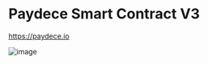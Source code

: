 # Paydece Smart Contract V3

https://paydece.io

![image](https://user-images.githubusercontent.com/5283217/229192046-b0d4494a-ecac-4d55-9256-b83fdd5cf620.png)
